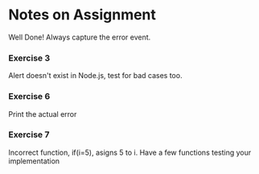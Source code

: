 # Notes on Assignment

Well Done! Always capture the error event.

### Exercise 3
Alert doesn't exist in Node.js, test for bad cases too.

### Exercise 6
Print the actual error

### Exercise 7
Incorrect function, if(i=5), asigns 5 to i.
Have a few functions testing your implementation
